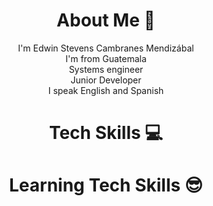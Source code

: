 <div align="center">
  <h1> About Me 🤖 </h1>
  I'm Edwin Stevens Cambranes Mendizábal<br>I'm from Guatemala<br>Systems engineer<br>Junior Developer<br>I speak English and Spanish<br>
</div>

<div align="center">
  <h1> Tech Skills 💻 </h1>
</div>

<div align="center">
  <h1> Learning Tech Skills 😎</h1>
</div>
